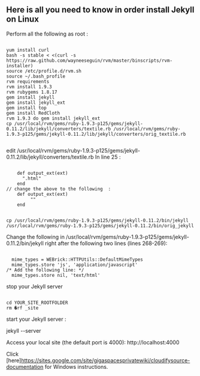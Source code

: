 Here is all you need to know in order install Jekyll on Linux
--------------------------------------------------------------------------------

Perform all the following as root : 
<pre><code>
yum install curl
bash -s stable < <(curl -s https://raw.github.com/wayneeseguin/rvm/master/binscripts/rvm-installer)
source /etc/profile.d/rvm.sh
source ~/.bash_profile
rvm requirements
rvm install 1.9.3
rvm rubygems 1.8.17
gem install jekyll
gem install jekyll_ext
gem install top
gem install RedCloth
rvm 1.9.3 do gem install jekyll_ext
cp /usr/local/rvm/gems/ruby-1.9.3-p125/gems/jekyll-0.11.2/lib/jekyll/converters/textile.rb /usr/local/rvm/gems/ruby-1.9.3-p125/gems/jekyll-0.11.2/lib/jekyll/converters/orig_textile.rb

</pre></code>
edit /usr/local/rvm/gems/ruby-1.9.3-p125/gems/jekyll-0.11.2/lib/jekyll/converters/textile.rb
In line 25 :
<pre><code>
    def output_ext(ext)
      ".html"
    end
// change the above to the following  :
    def output_ext(ext)
         ""
    end
</pre></code>
<pre><code>
cp /usr/local/rvm/gems/ruby-1.9.3-p125/gems/jekyll-0.11.2/bin/jekyll
/usr/local/rvm/gems/ruby-1.9.3-p125/gems/jekyll-0.11.2/bin/orig_jekyll
</pre></code>
Change the following in 
/usr/local/rvm/gems/ruby-1.9.3-p125/gems/jekyll-0.11.2/bin/jekyll
right after the following two lines (lines 268-269):
<pre><code>
  mime_types = WEBrick::HTTPUtils::DefaultMimeTypes
  mime_types.store 'js', 'application/javascript'
/* Add the following line: */
  mime_types.store nil, 'text/html'  
</pre></code> 
stop your Jekyll server  
<pre><code>
cd YOUR_SITE_ROOTFOLDER
rm �rf _site
</pre></code>

start your Jekyll server  :  

jekyll --server

Access your local site (the default port is 4000): 
http://localhost:4000



Click [here]https://sites.google.com/site/gigaspacesprivatewiki/cloudifysource-documentation for Windows instructions.


